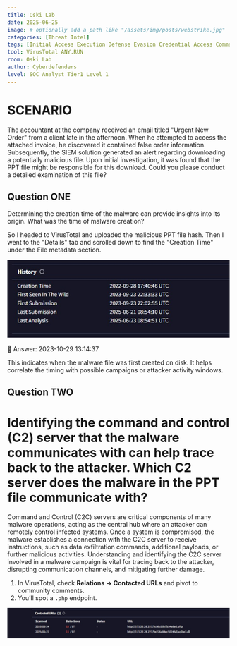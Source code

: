 ```yaml
---
title: Oski Lab
date: 2025-06-25
image: # optionally add a path like "/assets/img/posts/webstrike.jpg"
categories: [Threat Intel]
tags: [Initial Access Execution Defense Evasion Credential Access Command and Control Exfiltration]
tool: VirusTotal ANY.RUN
room: Oski Lab
author: Cyberdefenders
level: SOC Analyst Tier1 Level 1
---
```


# SCENARIO

The accountant at the company received an email titled "Urgent New Order" from a client late in the afternoon. When he attempted to access the attached invoice, he discovered it contained false order information. Subsequently, the SIEM solution generated an alert regarding downloading a potentially malicious file. Upon initial investigation, it was found that the PPT file might be responsible for this download. Could you please conduct a detailed examination of this file?

## Question ONE 
Determining the creation time of the malware can provide insights into its origin. What was the time of malware creation?

So I headed to VirusTotal and uploaded the malicious PPT file hash.
Then I went to the "Details" tab and scrolled down to find the "Creation Time" under the File metadata section.

![](/assets/images/posts/oski1.jpg)

📌 Answer: 2023-10-29 13:14:37

This indicates when the malware file was first created on disk. It helps correlate the timing with possible campaigns or attacker activity windows.

## Question TWO

# Identifying the command and control (C2) server that the malware communicates with can help trace back to the attacker. Which C2 server does the malware in the PPT file communicate with?

Command and Control (C2C) servers are critical components of many malware operations, acting as the central hub where an attacker can remotely control infected systems. Once a system is compromised, the malware establishes a connection with the C2C server to receive instructions, such as data exfiltration commands, additional payloads, or further malicious activities. Understanding and identifying the C2C server involved in a malware campaign is vital for tracing back to the attacker, disrupting communication channels, and mitigating further damage.

1. In VirusTotal, check **Relations → Contacted URLs** and pivot to community comments.
2. You’ll spot a `.php` endpoint. 

![](/assets/images/posts/oski2.jpg)